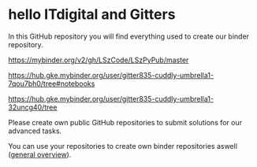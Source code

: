 # hello ITdigital and Gitters

In this GitHub repository you will find everything used to create our binder repository.

https://mybinder.org/v2/gh/LSzCode/LSzPyPub/master

https://hub.gke.mybinder.org/user/gitter835-cuddly-umbrella1-7qou7bh0/tree#notebooks

https://hub.gke.mybinder.org/user/gitter835-cuddly-umbrella1-32uncg40/tree

Please create own public GitHub repositories to submit solutions for our advanced tasks. 

You can use your repositories to create own binder repositories aswell (<a href="https://www.youtube.com/watch?v=OK6M4w7LYIc">general overview</a>).
